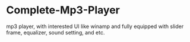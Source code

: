 # Complete-Mp3-Player
mp3 player, with interested UI like winamp and fully equipped with slider frame, equalizer, sound setting, and etc.

